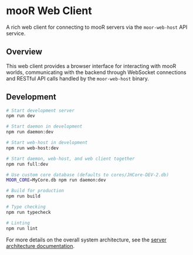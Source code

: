 # mooR Web Client

A rich web client for connecting to mooR servers via the `moor-web-host` API service.

## Overview

This web client provides a browser interface for interacting with mooR worlds, communicating with
the backend through WebSocket connections and RESTful API calls handled by the `moor-web-host`
binary.

## Development

```bash
# Start development server
npm run dev

# Start daemon in development
npm run daemon:dev

# Start web-host in development  
npm run web-host:dev

# Start daemon, web-host, and web client together
npm run full:dev

# Use custom core database (defaults to cores/JHCore-DEV-2.db)
MOOR_CORE=MyCore.db npm run daemon:dev

# Build for production
npm run build

# Type checking
npm run typecheck

# Linting
npm run lint
```

For more details on the overall system architecture, see the
[server architecture documentation](../book/src/the-system/server-architecture.md).
